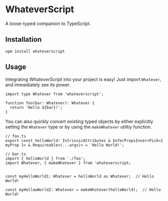 # WhateverScript

A loose-typed companion to TypeScript.

## Installation
```
npm install whateverscript
```

## Usage
Integrating _WhateverScript_ into your project is easy! Just import `Whatever`, and immediately see its power.
```
import type Whatever from 'whateverscript';

function foo(bar: Whatever): Whatever {
  return 'Hello ${bar}!';
}
```

You can also quickly convert existing typed objects by either explicitly setting the `Whatever` type or by using the `makeWhatever` utiltiy function.
```
// foo.ts
export const helloWorld: IntrinsicAttributes & InferPropsInner<Pick<{ myProp }> & Requireable<(...args)> = 'Hello World!';

// bar.ts
import { helloWorld } from './foo';
import Whatever, { makeWhatever } from 'whateverscript;


const myHelloWorld1: Whatever = helloWorld as Whatever;  // Hello World!

const myHellowWorld2: Whatever = makeWhatever(helloWorld);  // Hello World!
```

